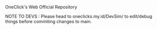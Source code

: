 OneClick's Web Official Repository

NOTE TO DEVS :
Please head to oneclicks.my.id/DevSim/ to edit/debug things before commiting changes to main.

